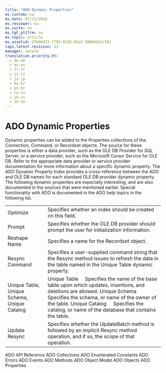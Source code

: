 ```yaml
---
title: "ADO Dynamic Properties"
ms.custom: na
ms.date: 07/11/2016
ms.reviewer: na
ms.suite: na
ms.tgt_pltfrm: na
ms.topic: article
ms.assetid: d7b06d72-f792-4328-93a2-5006b9e2c581
caps.latest.revision: 11
manager: sonalm
translation.priority.ht: 
  - de-de
  - es-es
  - fr-fr
  - it-it
  - ja-jp
  - ko-kr
  - pt-br
  - ru-ru
  - zh-cn
  - zh-tw
---
```

# ADO Dynamic Properties
<?xml version="1.0" encoding="utf-8"?>
<developerReferenceWithoutSyntaxDocument xmlns="http://ddue.schemas.microsoft.com/authoring/2003/5" xmlns:xlink="http://www.w3.org/1999/xlink" xmlns:xsi="http://www.w3.org/2001/XMLSchema-instance" xsi:schemaLocation="http://ddue.schemas.microsoft.com/authoring/2003/5 http://dduestorage.blob.core.windows.net/ddueschema/developer.xsd">
  <introduction>
    <para>Dynamic properties can be added to the <legacyLink xlink:href="1d539aa8-ce0d-4418-ab03-8d0a3c1e9d82">Properties</legacyLink> collections of the <legacyLink xlink:href="ef6b1824-5b12-43db-89d7-8f3d13896d4d">Connection</legacyLink>, <legacyLink xlink:href="a02c22fb-542d-465e-a629-30fd59dcbebf">Command</legacyLink>, or <legacyLink xlink:href="ede1415f-c3df-4cc5-a05b-2576b2b84b60">Recordset</legacyLink> objects. The source for these properties is either a data provider, such as the <legacyLink xlink:href="99bc40c4-9181-4ca1-a06f-9a1a914a0b7b">OLE DB Provider for SQL Server</legacyLink>, or a service provider, such as the <legacyLink xlink:href="420d0989-7cfb-4c66-a7b5-f4199d13165d">Microsoft Cursor Service for OLE DB</legacyLink>. Refer to the appropriate data provider or service provider documentation for more information about a specific dynamic property.</para>
    <para>The <legacyLink xlink:href="80d389dd-46ef-459f-b0d4-6f712fc4f32d">ADO Dynamic Property Index</legacyLink> provides a cross-reference between the ADO and OLE DB names for each standard OLE DB provider dynamic property.</para>
    <para>The following dynamic properties are especially interesting, and are also documented in the sources that were mentioned earlier. Special functionality with ADO is documented in the ADO help topics in the following list.</para>
    <table xmlns:caps="http://schemas.microsoft.com/build/caps/2013/11">
      <tbody>
        <tr>
          <TD>
            <para>
              <legacyLink xlink:href="a491c4ce-2b04-4c84-be83-3846bde8d16b">Optimize</legacyLink>             </para>
          </TD>
          <TD>
            <para>Specifies whether an index should be created on this field.</para>
          </TD>
        </tr>
        <tr>
          <TD>
            <para>
              <legacyLink xlink:href="c4f001b5-8d16-4d39-a42e-c0e2faaaceaf">Prompt</legacyLink>             </para>
          </TD>
          <TD>
            <para>Specifies whether the OLE DB provider should prompt the user for initialization information.</para>
          </TD>
        </tr>
        <tr>
          <TD>
            <para>
              <legacyLink xlink:href="690229d1-46cc-42e6-a57d-4438251fe248">Reshape Name</legacyLink>             </para>
          </TD>
          <TD>
            <para>Specifies a name for the <legacyBold>Recordset</legacyBold> object.</para>
          </TD>
        </tr>
        <tr>
          <TD>
            <para>
              <legacyLink xlink:href="4e2bb601-0fe8-4d61-b00e-38341d85a6bb">Resync Command</legacyLink>             </para>
          </TD>
          <TD>
            <para>Specifies a user-supplied command string that the <legacyBold>Resync</legacyBold> method issues to refresh the data in the table named in the <legacyBold>Unique Table</legacyBold> dynamic property.</para>
          </TD>
        </tr>
        <tr>
          <TD>
            <para>
              <legacyLink xlink:href="d0e775d8-e353-46a1-ad10-ed4cc240dfaa">Unique Table, Unique Schema, Unique Catalog</legacyLink>             </para>
          </TD>
          <TD>
            <para>
              <legacyBold>Unique Table</legacyBold>     Specifies the name of the base table upon which updates, insertions, and deletions are allowed.</para>
            <para>
              <legacyBold>Unique Schema</legacyBold>     Specifies the schema, or name of the owner of the table.</para>
            <para>
              <legacyBold>Unique Catalog</legacyBold>     Specifies the catalog, or name of the database that contains the table.</para>
          </TD>
        </tr>
        <tr>
          <TD>
            <para>
              <legacyLink xlink:href="8a3bb608-66d7-4128-a3ef-84cb0556de0d">Update Resync</legacyLink>             </para>
          </TD>
          <TD>
            <para>Specifies whether the <legacyBold>UpdateBatch</legacyBold> method is followed by an implicit <legacyBold>Resync</legacyBold> method operation, and if so, the scope of that operation.</para>
          </TD>
        </tr>
      </tbody>
    </table>
  </introduction>
  <relatedTopics>
<link xlink:href="bfd96a4b-c913-45aa-9e4c-ec86ac364f3a">ADO API Reference</link>
<link xlink:href="b5e1d26d-b41d-4e35-8c7c-972426473dfb">ADO Collections</link>
<link xlink:href="c97ed131-1a93-463c-9e61-22f029b0c474">ADO Enumerated Constants</link>
<link xlink:href="0ce201c3-6657-4c87-ae81-0d7dc5b5a431">ADO Errors</link>
<link xlink:href="0ded5ad9-8f83-4224-95af-38512783b972">ADO Events</link>
<link xlink:href="a38c5670-ba28-44f3-bd5b-fcb46880e904">ADO Methods</link>
<link xlink:href="4aca9838-1ec6-4084-bd63-dc2d17d8ab7d">ADO Object Model</link>
<link xlink:href="d0b7e254-c89f-4406-b846-a060ef038c30">ADO Objects</link>
<link xlink:href="0ac0d1a7-6c7a-4f4c-b115-428935e0f98b">ADO Properties</link>
</relatedTopics>
</developerReferenceWithoutSyntaxDocument>